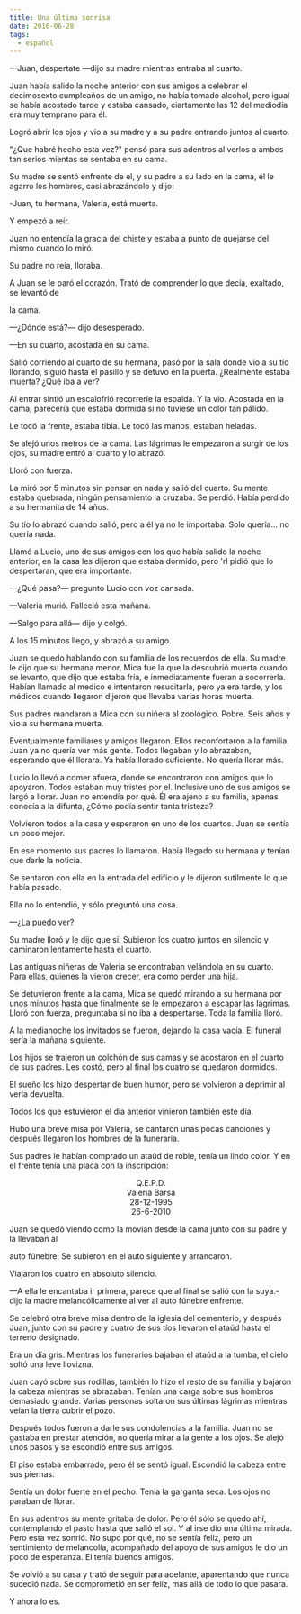 ```yaml
---
title: Una última sonrisa
date: 2016-06-28
tags:
  - español
---
```

—Juan, despertate —dijo su madre mientras entraba al cuarto.

Juan había salido la noche anterior con sus amigos a celebrar el decimosexto cumpleaños de un amigo, no había tomado alcohol, pero igual se había acostado tarde y estaba cansado, ciartamente las 12 del mediodía era muy temprano para él.

Logró abrir los ojos y vio a su madre y a su padre entrando juntos al cuarto.

"¿Que habré hecho esta vez?" pensó para sus adentros al verlos a ambos tan serios mientas se sentaba en su cama.

Su madre se sentó enfrente de el, y su padre a su lado en la cama, él le agarro los hombros, casi abrazándolo y dijo:

-Juan, tu hermana, Valeria, está muerta.

Y empezó a reír.

Juan no entendía la gracia del chiste y estaba a punto de quejarse del mismo cuando lo miró.

Su padre no reía, lloraba.

A Juan se le paró el corazón. Trató de comprender lo que decía, exaltado, se levantó de 

la cama.

—¿Dónde está?— dijo desesperado.

—En su cuarto, acostada en su cama.

Salió corriendo al cuarto de su hermana, pasó por la sala donde vio a su tío llorando, siguió hasta el pasillo y se detuvo en la puerta. ¿Realmente estaba muerta? ¿Qué iba a ver?

Al entrar sintió un escalofrió recorrerle la espalda. Y la vio. Acostada en la cama, parecería que estaba dormida si no tuviese un color tan pálido.

Le tocó la frente, estaba tibia. Le tocó las manos, estaban heladas.

Se alejó unos metros de la cama. Las lágrimas le empezaron a surgir de los ojos, su madre entró al cuarto y lo abrazó.

Lloró con fuerza.

La miró por 5 minutos sin pensar en nada y salió del cuarto. Su mente estaba quebrada, ningún pensamiento la cruzaba. Se perdió. Había perdido a su hermanita de 14 años.

Su tío lo abrazó cuando salió, pero a él ya no le importaba. Solo quería… no quería nada. 

Llamó a Lucio, uno de sus amigos con los que había salido la noche anterior, en la casa les dijeron que estaba dormido, pero 'rl pidió que lo despertaran, que era importante.

—¿Qué pasa?— pregunto Lucio con voz cansada.

—Valeria murió. Falleció esta mañana.

—Salgo para allá— dijo y colgó.

A los 15 minutos llego, y abrazó a su amigo.

Juan se quedo hablando con su familia de los recuerdos de ella. Su madre le dijo que su hermana menor, Mica fue la que la descubrió muerta cuando se levanto, que dijo que estaba fría, e inmediatamente fueran a socorrerla. Habían llamado al medico e intentaron resucitarla, pero ya era tarde, y los médicos cuando llegaron dijeron que llevaba varias horas muerta.

Sus padres mandaron a Mica con su niñera al zoológico. Pobre. Seis años y vio a su hermana muerta.

Eventualmente familiares y amigos llegaron. Ellos reconfortaron a la familia. Juan ya no quería ver más gente. Todos llegaban y lo abrazaban, esperando que él llorara. Ya había llorado suficiente. No quería llorar más.

Lucio lo llevó a comer afuera, donde se encontraron con amigos que lo apoyaron. Todos estaban muy tristes por el. Inclusive uno de sus amigos se largó a llorar. Juan no entendía por qué. Él era ajeno a su familia, apenas conocía a la difunta, ¿Cómo podía sentir tanta tristeza?

Volvieron todos a la casa y esperaron en uno de los cuartos. Juan se sentía un poco mejor.

En ese momento sus padres lo llamaron. Había llegado su hermana y tenían que darle la noticia.

Se sentaron con ella en la entrada del edificio y le dijeron sutilmente lo que había pasado.

Ella no lo entendió, y sólo preguntó una cosa.

—¿La puedo ver?

Su madre lloró y le dijo que sí. Subieron los cuatro juntos en silencio y caminaron lentamente hasta el cuarto.

Las antiguas niñeras de Valeria se encontraban velándola en su cuarto. Para ellas, quienes la vieron crecer, era como perder una hija.

Se detuvieron frente a la cama, Mica se quedó mirando a su hermana por unos minutos hasta que finalmente se le empezaron a escapar las lágrimas. Lloró con fuerza, preguntaba si no iba a despertarse. Toda la familia lloró.

A la medianoche los invitados se fueron, dejando la casa vacía. El funeral sería la mañana siguiente.

Los hijos se trajeron un colchón de sus camas y se acostaron en el cuarto de sus padres. Les costó, pero al final los cuatro se quedaron dormidos.

El sueño los hizo despertar de buen humor, pero se volvieron a deprimir al verla devuelta.

Todos los que estuvieron el día anterior vinieron también este día.

Hubo una breve misa por Valeria, se cantaron unas pocas canciones y después llegaron los hombres de la funeraria.

Sus padres le habían comprado un ataúd de roble, tenía un lindo color. Y en el frente tenía una placa con la inscripción: 

<p style="text-align: center;">
Q.E.P.D.<br>
Valeria Barsa<br>
28-12-1995<br>
26-6-2010
</p>

Juan se quedó viendo como la movían desde la cama junto con su padre y la llevaban al 

auto fúnebre. Se subieron en el auto siguiente y arrancaron.

Viajaron los cuatro en absoluto silencio.

—A ella le encantaba ir primera, parece que al final se salió con la suya.-dijo la madre melancólicamente al ver al auto fúnebre enfrente.

Se celebró otra breve misa dentro de la iglesia del cementerio, y después Juan, junto con su padre y cuatro de sus tíos llevaron el ataúd hasta el terreno designado.

Era un día gris. Mientras los funerarios bajaban el ataúd a la tumba, el cielo soltó una leve llovizna.

Juan cayó sobre sus rodillas, también lo hizo el resto de su familia y bajaron la cabeza mientras se abrazaban. Tenían una carga sobre sus hombros demasiado grande. Varias personas soltaron sus últimas lágrimas mientras veían la tierra cubrir el pozo.

Después todos fueron a darle sus condolencias a la familia. Juan no se gastaba en prestar atención, no quería mirar a la gente a los ojos. Se alejó unos pasos y se escondió entre sus amigos.

El piso estaba embarrado, pero él se sentó igual. Escondió la cabeza entre sus piernas. 

Sentía un dolor fuerte en el pecho. Tenía la garganta seca. Los ojos no paraban de llorar.

En sus adentros su mente gritaba de dolor. Pero él sólo se quedo ahí, contemplando el pasto hasta que salió el sol. Y al irse dio una última mirada. Pero esta vez sonrió. No supo por qué, no se sentía feliz, pero un sentimiento de melancolía, acompañado del apoyo de sus amigos le dio un poco de esperanza. El tenía buenos amigos.

Se volvió a su casa y trató de seguir para adelante, aparentando que nunca sucedió nada. Se comprometió en ser feliz, mas allá de todo lo que pasara.

Y ahora lo es.
